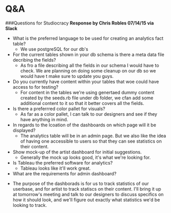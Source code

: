 Q&A
===
###Questions for Studiocracy
**Response by Chris Robles 07/14/15 via Slack**
  * What is the preferred language to be used for creating an analytics fact table?
    - We use postgreSQL for our db's
  * For the current tables shown in your db schema is there a meta data file decribing the fields?
    - As fro a file describing all the fields in our schema I would have to check. We are planning on doing some cleanup on our db so we would have t make sure to update you guys.
  * Do you currently have content within your tables that woe could have access to for testing?
    - For content in the tables we're using genertaed dummy content created by the seeds.rb file under db folder, we cfan add some additional content to it so that it better covers all the fields.
  * Is there a preferrred color pallet for visuals?
    - As far as a color pallet, I can talk to our designers and see if they have anything in mind.
  * In regards to the lcoation of the dashboards on which page will it be displayed?
    - The analytics table will be in an admin page. But we also like the idea of having one accessible to users so that they can see statistics on their content.
  * Show mock-up of the artist dashboard for initial suggestions.
    - Generally the mock up looks good, it's what we're looking for.
  * Is Tableau the preferred software for analytics?
    - Tableau looks like it'll work great.
  * What are the requirements for admin dashboard?
   - The purpose of the dashborads is for us to track statistics of our userbase, and for artist to track statiscs on their content. I'll bring it up at tomorrow's meeting and talk to our designers to discuss specifics on how it should look, and we'll figure out exactly what statistics we'd be looking to track.
